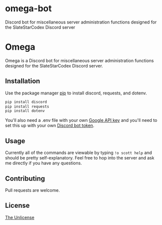 # omega-bot
Discord bot for miscellaneous server administration functions designed for the SlateStarCodex Discord server

# Omega

Omega is a Discord bot for miscellaneous server administration functions designed for the SlateStarCodex Discord server.

## Installation

Use the package manager [pip](https://pip.pypa.io/en/stable/) to install discord, requests, and dotenv.

```bash
pip install discord
pip install requests
pip install dotenv
```

You'll also need a .env file with your own [Google API key](https://developers.google.com/custom-search/v1/overview) and you'll need to set this up with your own [Discord bot token](https://discord.com/developers/applications/).

## Usage

Currently all of the commands are viewable by typing `!o scott help` and should be pretty self-explanatory. Feel free to hop into the server and ask me directly if you have any questions.

## Contributing
Pull requests are welcome.

## License
[The Unlicense](https://unlicense.org/)
